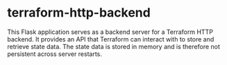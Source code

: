 # terraform-http-backend
This Flask application serves as a backend server for a Terraform HTTP backend. It provides an API that Terraform can interact with to store and retrieve state data. The state data is stored in memory and is therefore not persistent across server restarts.
